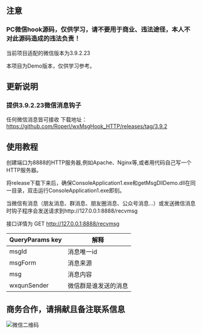 ## 注意

### PC微信hook源码，仅供学习，请不要用于商业、违法途径，本人不对此源码造成的违法负责！

当前项目适配的微信版本为3.9.2.23


本项目为Demo版本，仅供学习参考。

## 更新说明

### 提供3.9.2.23微信消息钩子
任何微信消息皆可接收
下载地址：https://github.com/Roperl/wxMsgHook_HTTP/releases/tag/3.9.2

## 使用教程

创建端口为8888的HTTP服务器,例如Apache、Nginx等,或者用代码自己写一个HTTP服务器。

将release下载下来后，确保ConsoleApplication1.exe和getMsgDllDemo.dll在同一目录，双击运行ConsoleApplication1.exe即刻。

当微信有消息（朋友消息、群消息、朋友圈消息、公众号消息...）或发送微信消息时钩子程序会发送请求到http://127.0.0.1:8888/recvmsg

接口详情为
GET http://127.0.0.1:8888/recvmsg


|QueryParams key|解释|
|-|-|
|msgId|消息唯一id|
|msgForm|消息来源|
|msg|消息内容|
|wxqunSender|微信群是谁发送的消息|


## 商务合作，请捐献且备注联系信息
![微信二维码](https://mp-36d1c2f3-2ce9-4f84-9090-887a579e6782.cdn.bspapp.com/微信图片_20240307114331.jpg)
